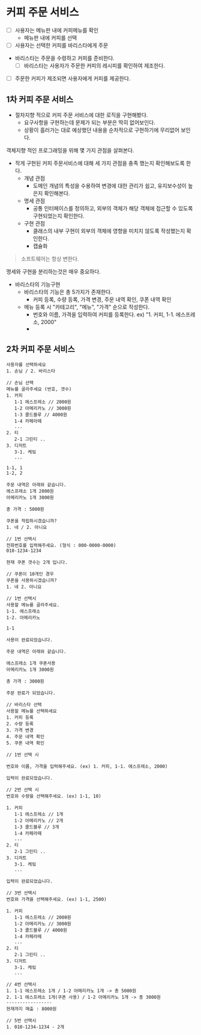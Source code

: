 # 커피 주문 서비스

- [ ] 사용자는 메뉴판 내에 커피메뉴를 확인
  - 메뉴판 내에 커피를 선택
- [ ] 사용자는 선택한 커피를 바리스타에게 주문
- 바리스타는 주문을 수령하고 커피를 준비한다.
  - [ ] 바리스타는 사용자가 주문한 커피의 레시피를 확인하여 제조한다.
- [ ] 주문한 커피가 제조되면 사용자에게 커피를 제공한다.


## 1차 커피 주문 서비스

- 절차지향 적으로 커피 주문 서비스에 대한 로직을 구현해봤다.
  - 요구사항을 구현하는데 문제가 되는 부분은 딱히 없어보인다.
  - 상황이 흘러가는 대로 예상했던 내용을 순차적으로 구현하기에 무리없어 보인다.

객체지향 적인 프로그래밍을 위해 몇 가지 관점을 살펴본다.

- 작게 구현된 커피 주문서비스에 대해 세 가지 관점을 충족 했는지 확인해보도록 한다.
  - 개념 관점
    - 도메인 개념의 특성을 수용하여 변경에 대한 관리가 쉽고, 유지보수성이 높은지 확인해본다.
  - 명세 관점
	  - 공통 인터페이스를 정의하고, 외부의 객체가 해당 객체에 접근할 수 있도록 구현되었는지 확인한다.
  - 구현 관점
	  - 클래스의 내부 구현이 외부의 객체에 영향을 미치지 않도록 작성했는지 확인한다.
	  - 캡슐화

> 소프트웨어는 항상 변한다.

명세와 구현을 분리하는것은 매우 중요하다.

- 바리스타의 기능구현
	- 바리스타의 기능은 총 5가지가 존재한다.
		- 커피 등록, 수량 등록, 가격 변경, 주문 내역 확인, 쿠폰 내역 확인
	- 메뉴 등록 시 "카테고리", "메뉴", "가격" 순으로 작성한다.
		- 번호와 이름, 가격을 입력하여 커피를 등록한다. ex) "1. 커피, 1-1. 에스프레소, 2000"
		-

## 2차 커피 주문 서비스

```text
사용자를 선택하세요
1. 손님 / 2. 바리스타

// 손님 선택
메뉴를 골라주세요 (번호, 갯수)
1. 커피
   1-1 에스프레소 // 2000원
   1-2 아메리카노 // 3000원
   1-3 콜드블루 // 4000원
   1-4 카페라떼
   ...
2. 티
   2-1 그린티 ..
3. 디저트
   3-1. 케잌
   ...

1-1, 1
1-2, 2

주문 내역은 아래와 같습니다.
에스프레소 1개 2000원
아메리카노 1개 3000원

총 가격 : 5000원

쿠폰을 적립하시겠습니까?
1. 네 / 2. 아니요

// 1번 선택시
전화번호를 입력해주세요. (형식 : 000-0000-0000)
010-1234-1234

현재 쿠폰 갯수는 2개 입니다.

// 쿠폰이 10개인 경우
쿠폰을 사용하시겠습니까?
1. 네 2. 아니요

// 1번 선택시
사용할 메뉴를 골라주세요.
1-1. 에스프레소
1-2. 아메리카노

1-1

사용이 완료되었습니다.

주문 내역은 아래와 같습니다.

에스프레소 1개 쿠폰사용
아메리카노 1개 3000원

총 가격 : 3000원

주문 완료가 되었습니다.

// 바리스타 선택
사용할 메뉴를 선택하세요
1. 커피 등록
2. 수량 등록
3. 가격 변경
4. 주문 내역 확인
5. 쿠폰 내역 확인

// 1번 선택 시

번호와 이름, 가격을 입력해주세요. (ex) 1. 커피, 1-1. 에스프레소, 2000)

입력이 완료되었습니다.

// 2번 선택 시
번호와 수량을 선택해주세요. (ex) 1-1, 10)

1. 커피
   1-1 에스프레소 // 1개
   1-2 아메리카노 // 2개
   1-3 콜드블루 // 3개
   1-4 카페라떼
   ...
2. 티
   2-1 그린티 ..
3. 디저트
   3-1. 케잌
   ...

입력이 완료되었습니다.

// 3번 선택시
번호와 가격을 선택해주세요. (ex) 1-1, 2500)

1. 커피
   1-1 에스프레소 // 2000원
   1-2 아메리카노 // 3000원
   1-3 콜드블루 // 4000원
   1-4 카페라떼
   ...
2. 티
   2-1 그린티 ..
3. 디저트
   3-1. 케잌
   ...

// 4번 선택시
1. 1-1 에스프레소 1개 / 1-2 아메리카노 1개 -> 총 5000원
2. 1-1 에스프레소 1개(쿠폰 사용) / 1-2 아메리카노 1개 -> 총 3000원
-----------------
현재까지 매출 : 8000원

// 5번 선택시
1. 010-1234-1234 - 2개
```